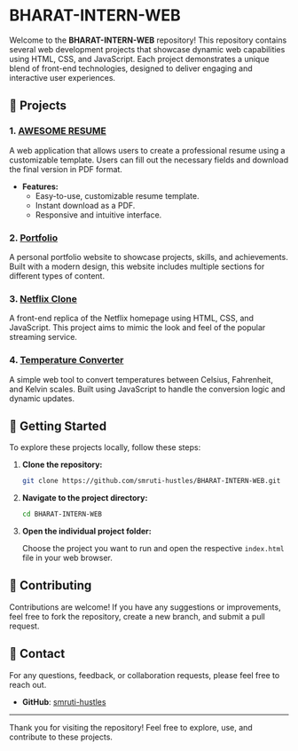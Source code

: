 # BHARAT-INTERN-WEB

Welcome to the **BHARAT-INTERN-WEB** repository! This repository contains several web development projects that showcase dynamic web capabilities using HTML, CSS, and JavaScript. Each project demonstrates a unique blend of front-end technologies, designed to deliver engaging and interactive user experiences.

## 📁 Projects

### 1. [AWESOME RESUME](AWESOME-RESUME)

A web application that allows users to create a professional resume using a customizable template. Users can fill out the necessary fields and download the final version in PDF format.

- **Features:**
  - Easy-to-use, customizable resume template.
  - Instant download as a PDF.
  - Responsive and intuitive interface.

### 2. [Portfolio](Portfolio)

A personal portfolio website to showcase projects, skills, and achievements. Built with a modern design, this website includes multiple sections for different types of content.

### 3. [Netflix Clone](netflix)

A front-end replica of the Netflix homepage using HTML, CSS, and JavaScript. This project aims to mimic the look and feel of the popular streaming service.

### 4. [Temperature Converter](temperature-converter)

A simple web tool to convert temperatures between Celsius, Fahrenheit, and Kelvin scales. Built using JavaScript to handle the conversion logic and dynamic updates.

## 🚀 Getting Started

To explore these projects locally, follow these steps:

1. **Clone the repository:**

    ```bash
    git clone https://github.com/smruti-hustles/BHARAT-INTERN-WEB.git
    ```

2. **Navigate to the project directory:**

    ```bash
    cd BHARAT-INTERN-WEB
    ```

3. **Open the individual project folder:**

    Choose the project you want to run and open the respective `index.html` file in your web browser.

## 🤝 Contributing

Contributions are welcome! If you have any suggestions or improvements, feel free to fork the repository, create a new branch, and submit a pull request.

## 📧 Contact

For any questions, feedback, or collaboration requests, please feel free to reach out.

- **GitHub**: [smruti-hustles](https://github.com/smruti-hustles)

---

Thank you for visiting the repository! Feel free to explore, use, and contribute to these projects.

